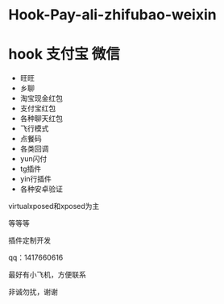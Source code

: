 # Hook-Pay-ali-zhifubao-weixin



# hook 支付宝 微信
- 旺旺
- 乡聊
- 淘宝现金红包
- 支付宝红包
- 各种聊天红包
- 飞行模式
- 点餐码
- 各类回调
- yun闪付
- tg插件
- yin行插件
- 各种安卓验证

virtualxposed和xposed为主

等等等



插件定制开发

qq：1417660616

最好有小飞机，方便联系

非诚勿扰，谢谢


